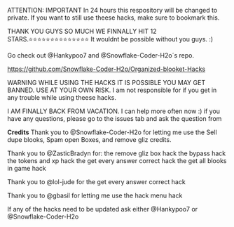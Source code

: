 ATTENTION: IMPORTANT
In 24 hours this respository will be changed to private. If you want to still use theese hacks, make sure to bookmark this.

THANK YOU GUYS SO MUCH WE FINNALLY HIT 12 STARS.⭐⭐⭐⭐⭐⭐⭐⭐⭐⭐⭐⭐⭐⭐ It wouldnt be possible without you guys.  :)

Go check out @Hankypoo7 and @Snowflake-Coder-H2o´s repo. 

https://github.com/Snowflake-Coder-H2o/Organized-blooket-Hacks

WARNING WHILE USING THE HACKS IT IS POSSIBLE YOU MAY GET BANNED. USE AT YOUR OWN RISK. 
I am not responsible for if you get in any trouble while using theese hacks.

I AM FINALLY BACK FROM VACATION. I can help more often now :)
if you have any questions, please go to the issues tab and ask the question from

**Credits**
Thank you to @Snowflake-Coder-H2o for letting me use the Sell dupe blooks, Spam open Boxes, and remove gliz credits.

Thank you to @ZasticBradyn for:
the remove gliz box hack
the bypass hack
the tokens and xp hack
the get every answer correct hack
the get all blooks in game hack

Thank you to @lol-jude for the get every answer correct hack

Thank you to @gbasil for letting me use the hack menu hack

If any of the hacks need to be updated ask either @Hankypoo7 or @Snowflake-Coder-H2o
